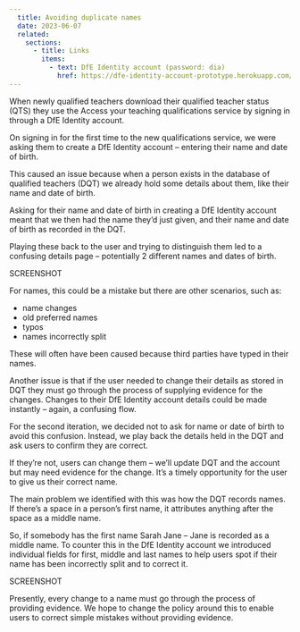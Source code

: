 ```yaml
---
  title: Avoiding duplicate names
  date: 2023-06-07
  related:
    sections:
      - title: Links
        items:
          - text: DfE Identity account (password: dia)
            href: https://dfe-identity-account-prototype.herokuapp.com/
---
```

When newly qualified teachers download their qualified teacher status (QTS) they use the Access your teaching qualifications service by signing in through a DfE Identity account.  

On signing in for the first time to the new qualifications service, we were asking them to create a DfE Identity account – entering their name and date of birth.

This caused an issue because when a person exists in the database of qualified teachers (DQT) we already hold some details about them, like their name and date of birth.

Asking for their name and date of birth in creating a DfE Identity account meant that we then had the name they’d just given, and their name and date of birth as recorded in the DQT.

Playing these back to the user and trying to distinguish them led to a confusing details page – potentially 2 different names and dates of birth.

SCREENSHOT

For names, this could be a mistake but there are other scenarios, such as:

- name changes
- old preferred names
- typos
- names incorrectly split

These will often have been caused because third parties have typed in their names.

Another issue is that if the user needed to change their details as stored in DQT they must go through the process of supplying evidence for the changes. Changes to their DfE Identity account details could be made instantly – again, a confusing flow.

For the second iteration, we decided not to ask for name or date of birth to avoid this confusion. Instead, we play back the details held in the DQT and ask users to confirm they are correct.

 If they’re not, users can change them – we’ll update DQT and the account but may need evidence for the change. It’s a timely opportunity for the user to give us their correct name.

The main problem we identified with this was how the DQT records names. If there’s a space in a person’s first name, it attributes anything after the space as a middle name.

So, if somebody has the first name Sarah Jane – Jane is recorded as a middle name. To counter this in the DfE Identity account we introduced individual fields for first, middle and last names to help users spot if their name has been incorrectly split and to correct it.

SCREENSHOT

Presently, every change to a name must go through the process of providing evidence. We hope to change the policy around this to enable users to correct simple mistakes without providing evidence.
